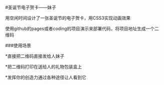 #圣诞节电子贺卡——妹子

用空闲时间设计了一张圣诞节的电子贺卡，用CSS3实现动画效果

使用github的pages或者coding的项目演示来部署代码，将项目地址生成一个二维码

###使用场景

*直接把二维码直接发给人妹子

*把二维码打印在送给人的礼物包装盒上

*发挥你的创造力通过各种途径让人看到它
